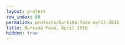 ```yaml
---
layout: protest
row_index: 80
permalink: protests/burkina-faso-april-2016
title: Burkina Faso, April 2016
hidden: true
---
```

